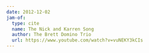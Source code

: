 ```yaml
---
date: 2012-12-02
jam-of:
  type: cite
  name: The Nick and Karren Song
  author: The Brett Domino Trio
  url: https://www.youtube.com/watch?v=vuNEKY3kCIs
---
```

